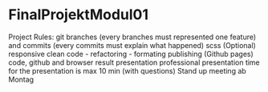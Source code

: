 # FinalProjektModul01

Project Rules:
git branches (every branches must represented one feature) and commits (every commits must explain what happened)
scss (Optional)
responsive
clean code - refactoring - formating
publishing (Github pages)
code, github and browser result presentation
professional presentation
time for the presentation is max 10 min (with questions)
Stand up meeting ab Montag
